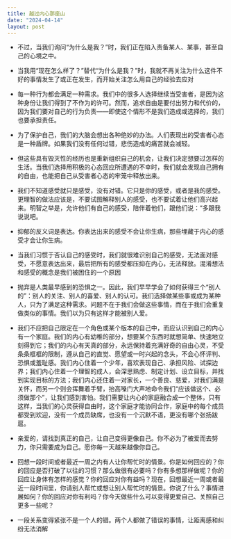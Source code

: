 ```yaml
---
title: 越过内心那座山
date: "2024-04-14"
layout: post
---
```


- 不过，当我们询问“为什么是我？”时，我们正在陷入责备某人、某事，甚至自己的心境之中。

- 当我用“现在怎么样了？”替代“为什么是我？”时，我就不再关注为什么这件不好的事情发生了或正在发生，而开始关注怎么用自己的经验去应对

- 每一种行为都会满足一种需求。我们中的很多人选择继续当受害者，是因为这种身份让我们得到了不作为的许可。然而，追求自由是要付出努力和代价的，因为我们要对自己的行为负责——即使这个情形不是我们造成或选择的，我们也要承担责任。

- 为了保护自己，我们的大脑会想出各种绝妙的办法。人们表现出的受害者心态是一种盾牌。如果我们没有任何过错，悲伤造成的痛苦就会减轻。

- 但这些具有毁灭性的经历也是重新组织自己的机会，让我们决定想要过怎样的生活。当我们选择用积极的心态回应所遭遇的不幸时，我们就会发现自己拥有的自由，也能把自己从受害者心态的牢笼中释放出来。


- 我们不知道感受就只是感受，没有对错。它只是你的感受，或者是我的感受。更理智的做法应该是，不要试图解释别人的感受，也不要试着让他们高兴起来。明智之举是，允许他们有自己的感受，陪伴着他们，跟他们说：“多跟我说说吧。

- 抑郁的反义词是表达。你表达出来的感受不会让你生病，那些埋藏于内心的感受才会让你生病。

- 当我们习惯于否认自己的感受时，我们就很难识别自己的感受，无法面对感受，不愿意表达出来，最后把所有的感受都压抑在内心，无法释放。混淆想法和感受的概念是我们被困住的一个原因


- 抛弃是人类最早感到的恐惧之一。因此，我们早早学会了如何获得三个“别人的”：别人的关注、别人的喜爱、别人的认可。我们选择做某些事或成为某种人，只为了满足这种需求。问题不在于我们会做这些事情，而在于我们会重复做类似的事情。我们以为只有这样才能被别人爱。

- 我们不应把自己限定在一个角色或某个版本的自己中，而应认识到自己的内心有一个家庭。我们的内心有幼稚的部分，想要某个东西时就想简单、快速地立刻得到它；我们的内心有天真的部分，永远保持着充满好奇的自由心灵，不受条条框框的限制，遵从自己的直觉、愿望或一时兴起的念头，不会心怀评判、恐惧或羞耻感。我们内心住着一个少年，喜欢表现自己、承担风险、试探边界；我们内心住着一个理智的成人，会深思熟虑、制定计划、设立目标，并找到实现目标的方法；我们内心还住着一对家长，一个善良、慈爱，对我们满是关怀，而另一个则会挥舞着手臂，抬高嗓门大声地命令我们“应该做这个、必须做那个”，让我们感到害怕。我们需要让内心的家庭融合成一个整体，只有这样，当我们的心灵获得自由时，这个家庭才能协同合作，家庭中的每个成员都受到欢迎，没有一个成员缺席，也没有一个沉默不语，更没有哪个张扬跋扈。

- 亲爱的，请找到真正的自己，让自己变得更像自己。你不必为了被爱而去努力，你只需要成为自己。愿你每一天越来越像你自己。

- 回想一段时间或者最近一周之内有人让你帮忙时的情景。你是如何回应的？你的回应是否打破了以往的习惯？那么做很有必要吗？你有多想那样做呢？你的回应让身体有怎样的感觉？你的回应对你有益吗？现在，回想最近一周或者最近一段时间里，你请别人帮忙或想让别人帮忙时的情景。你说了什么？事情进展如何？你的回应对你有利吗？你今天做些什么可以变得更爱自己、关照自己更多一些呢？

- 一段关系变得紧张不是一个人的错。两个人都做了错误的事情，让距离感和纠纷无法消解

